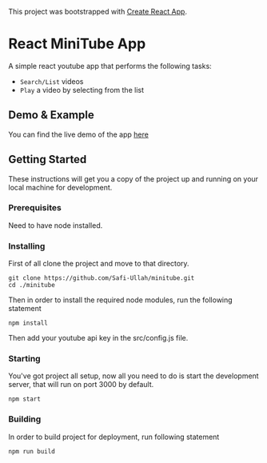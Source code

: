 This project was bootstrapped with [Create React App](https://github.com/facebookincubator/create-react-app).

# React MiniTube App

A simple react youtube app that performs the following tasks:

* `Search/List` videos
* `Play` a video by selecting from the list

## Demo & Example

You can find the live demo of the app [here](https://miniyoutube.herokuapp.com/)

## Getting Started

These instructions will get you a copy of the project up and running on your local machine for development.

### Prerequisites

Need to have node installed.

### Installing

First of all clone the project and move to that directory.

```
git clone https://github.com/Safi-Ullah/minitube.git
cd ./minitube
```

Then in order to install the required node modules, run the following statement

```
npm install
```

Then add your youtube api key in the src/config.js file.

### Starting

You've got project all setup, now all you need to do is start the development server, that will run on port 3000 by default.

```
npm start
```

### Building

In order to build project for deployment, run following statement

```
npm run build
```